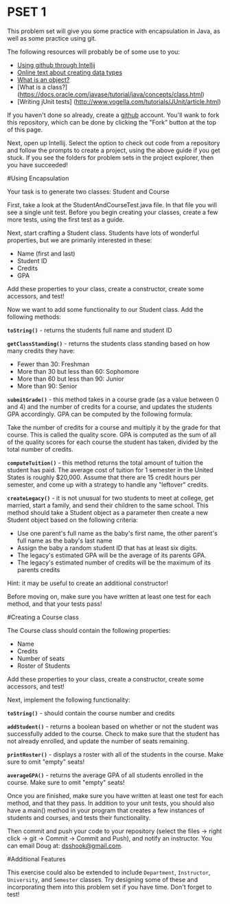 PSET 1
==========

This problem set will give you some practice with encapsulation in Java, as well as some practice using git.

The following resources will probably be of some use to you:

* [Using github through Intellij](https://www.jetbrains.com/idea/help/using-github-integration.html)
* [Online text about creating data types](http://introcs.cs.princeton.edu/java/32class/)
* [What is an object?](https://docs.oracle.com/javase/tutorial/java/concepts/object.html)
* [What is a class?] (https://docs.oracle.com/javase/tutorial/java/concepts/class.html)
* [Writing jUnit tests] (http://www.vogella.com/tutorials/JUnit/article.html)

If you haven't done so already, create a [github](http://github.com) account. You'll wank to fork this repository, which can be done by clicking the "Fork" button at the top of this page.

Next, open up Intellij. Select the option to check out code from a repository and follow the prompts to create a project, using the above guide if you get stuck. If you see the folders for problem sets in the project explorer, then you have succeeded!

#Using Encapsulation

Your task is to generate two classes: Student and Course

First, take a look at the StudentAndCourseTest.java file. In that file you will see a single unit test. Before you begin creating your classes, create a few more tests, using the first test as a guide.

Next, start crafting a Student class. Students have lots of wonderful properties, but we are primarily interested in these:

* Name (first and last)
* Student ID
* Credits
* GPA

Add these properties to your class, create a constructor, create some accessors, and test!

Now we want to add some functionality to our Student class. Add the following methods:

**`toString()`** - returns the students full name and student ID

**`getClassStanding()`** - returns the students class standing based on how many credits they have:

- Fewer than 30: Freshman
- More than 30 but less than 60: Sophomore
- More than 60 but less than 90: Junior
- More than 90: Senior

**`submitGrade()`** - this method takes in a course grade (as a value between 0 and 4) and the number of credits for a course, and updates the students GPA accordingly. GPA can be computed by the following formula:

Take the number of credits for a course and multiply it by the grade for that course. This is called the quality score. GPA is computed as the sum of all of the quality scores for each course the student has taken, divided by the total number of credits.

**`computeTuition()`** - this method returns the total amount of tuition the student has paid. The average cost of tuition for 1 semester in the United States is roughly $20,000. Assume that there are 15 credit hours per semester, and come up with a strategy to handle any "leftover" credits.

**`createLegacy()`** - it is not unusual for two students to meet at college, get married, start a family, and send their children to the same school. This method should take a Student object as a parameter then create a new Student object based on the following criteria:

- Use one parent's full name as the baby's first name, the other parent's full name as the baby's last name
- Assign the baby a random student ID that has at least six digits.
- The legacy's estimated GPA will be the average of its parents GPA.
- The legacy's estimated number of credits will be the maximum of its parents credits

Hint: it may be useful to create an additional constructor!

Before moving on, make sure you have written at least one test for each method, and that your tests pass!

#Creating a Course class

The Course class should contain the following properties:

* Name
* Credits
* Number of seats
* Roster of Students

Add these properties to your class, create a constructor, create some accessors, and test!

Next, implement the following functionality:

**`toString()`** - should contain the course number and credits

**`addStudent()`** - returns a boolean based on whether or not the student was successfully added to the course. Check to make sure that the student has not already enrolled, and update the number of seats remaining.

**`printRoster()`** - displays a roster with all of the students in the course. Make sure to omit "empty" seats!

**`averageGPA()`** - returns the average GPA of all students enrolled in the course. Make sure to omit "empty" seats!

Once you are finished, make sure you have written at least one test for each method, and that they pass. In addition to your unit tests, you should also have a main() method in your program that creates a few instances of students and courses, and tests their functionality.

Then commit and push your code to your repository (select the files -> right click -> git -> Commit -> Commit and Push), and notify an instructor. You can email Doug at: dsshook@gmail.com.

#Additional Features

This exercise could also be extended to include `Department`, `Instructor`, `University`, and  `Semester` classes. Try designing some of these and incorporating them into this problem set if you have time. Don't forget to test!